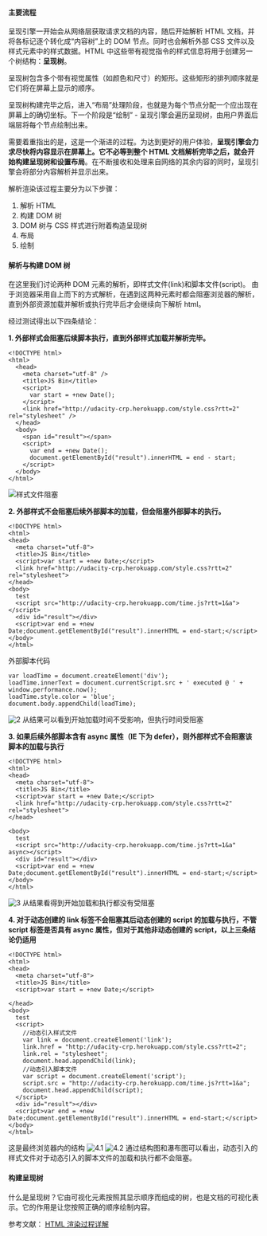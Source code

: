 #### 主要流程

呈现引擎一开始会从网络层获取请求文档的内容，随后开始解析 HTML 文档，并将各标记逐个转化成“内容树”上的 DOM 节点。同时也会解析外部 CSS 文件以及样式元素中的样式数据。HTML 中这些带有视觉指令的样式信息将用于创建另一个树结构：**呈现树**。

呈现树包含多个带有视觉属性（如颜色和尺寸）的矩形。这些矩形的排列顺序就是它们将在屏幕上显示的顺序。

呈现树构建完毕之后，进入“布局”处理阶段，也就是为每个节点分配一个应出现在屏幕上的确切坐标。下一个阶段是“绘制” - 呈现引擎会遍历呈现树，由用户界面后端层将每个节点绘制出来。

需要着重指出的是，这是一个渐进的过程。为达到更好的用户体验，**呈现引擎会力求尽快将内容显示在屏幕上。它不必等到整个 HTML 文档解析完毕之后，就会开始构建呈现树和设置布局**。在不断接收和处理来自网络的其余内容的同时，呈现引擎会将部分内容解析并显示出来。

解析渲染该过程主要分为以下步骤：

1. 解析 HTML
2. 构建 DOM 树
3. DOM 树与 CSS 样式进行附着构造呈现树
4. 布局
5. 绘制
#### 解析与构建 DOM 树

在这里我们讨论两种 DOM 元素的解析，即样式文件(link)和脚本文件(script)。
由于浏览器采用自上而下的方式解析，在遇到这两种元素时都会阻塞浏览器的解析，直到外部资源加载并解析或执行完毕后才会继续向下解析 html。

经过测试得出以下四条结论：

**1. 外部样式会阻塞后续脚本执行，直到外部样式加载并解析完毕。**

```
<!DOCTYPE html>
<html>
  <head>
    <meta charset="utf-8" />
    <title>JS Bin</title>
    <script>
      var start = +new Date();
    </script>
    <link href="http://udacity-crp.herokuapp.com/style.css?rtt=2" rel="stylesheet" />
  </head>
  <body>
    <span id="result"></span>
    <script>
      var end = +new Date();
      document.getElementById("result").innerHTML = end - start;
    </script>
  </body>
</html>
```

![样式文件阻塞](https://images0.cnblogs.com/blog/412020/201409/201357415969516.jpg)

**2. 外部样式不会阻塞后续外部脚本的加载，但会阻塞外部脚本的执行。**

```
<!DOCTYPE html>
<html>
<head>
  <meta charset="utf-8">
  <title>JS Bin</title>
  <script>var start = +new Date;</script>
  <link href="http://udacity-crp.herokuapp.com/style.css?rtt=2" rel="stylesheet">
</head>
<body>
  test
  <script src="http://udacity-crp.herokuapp.com/time.js?rtt=1&a"></script>
  <div id="result"></div>
  <script>var end = +new Date;document.getElementById("result").innerHTML = end-start;</script>
</body>
</html>
```

外部脚本代码

```
var loadTime = document.createElement('div');
loadTime.innerText = document.currentScript.src + ' executed @ ' + window.performance.now();
loadTime.style.color = 'blue';
document.body.appendChild(loadTime);
```

![2](https://images0.cnblogs.com/blog/412020/201409/201407227214213.jpg)
从结果可以看到开始加载时间不受影响，但执行时间受阻塞

**3. 如果后续外部脚本含有 async 属性（IE 下为 defer），则外部样式不会阻塞该脚本的加载与执行**

```
<!DOCTYPE html>
<html>
<head>
  <meta charset="utf-8">
  <title>JS Bin</title>
  <script>var start = +new Date;</script>
  <link href="http://udacity-crp.herokuapp.com/style.css?rtt=2" rel="stylesheet">
</head>

<body>
  test
  <script src="http://udacity-crp.herokuapp.com/time.js?rtt=1&a" async></script>
  <div id="result"></div>
  <script>var end = +new Date;document.getElementById("result").innerHTML = end-start;</script>
</body>
</html>
```

![3](https://images0.cnblogs.com/blog/412020/201409/201417036284209.jpg)
从结果看得到开始加载和执行都没有受阻塞

**4. 对于动态创建的 link 标签不会阻塞其后动态创建的 script 的加载与执行，不管 script 标签是否具有 async 属性，但对于其他非动态创建的 script，以上三条结论仍适用**

```
<!DOCTYPE html>
<html>
<head>
  <meta charset="utf-8">
  <title>JS Bin</title>
  <script>var start = +new Date;</script>

</head>
<body>
  test
  <script>
    //动态引入样式文件
    var link = document.createElement('link');
    link.href = "http://udacity-crp.herokuapp.com/style.css?rtt=2";
    link.rel = "stylesheet";
    document.head.appendChild(link);
    //动态引入脚本文件
    var script = document.createElement('script');
    script.src = "http://udacity-crp.herokuapp.com/time.js?rtt=1&a";
    document.head.appendChild(script);
  </script>
  <div id="result"></div>
  <script>var end = +new Date;document.getElementById("result").innerHTML = end-start;</script>
</body>
</html>
```

这是最终浏览器内的结构
![4.1](https://images0.cnblogs.com/blog/412020/201409/201427440654419.jpg)
![4.2](https://images0.cnblogs.com/blog/412020/201409/201429598156546.jpg)
通过结构图和瀑布图可以看出，动态引入的样式文件对于动态引入的脚本文件的加载和执行都不会阻塞。

#### 构建呈现树
什么是呈现树？它由可视化元素按照其显示顺序而组成的树，也是文档的可视化表示。它的作用是让您按照正确的顺序绘制内容。



参考文献： [HTML 渲染过程详解](https://www.cnblogs.com/dojo-lzz/p/3983335.html)
